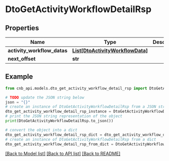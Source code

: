 # DtoGetActivityWorkflowDetailRsp


## Properties

Name | Type | Description | Notes
------------ | ------------- | ------------- | -------------
**activity_workflow_datas** | [**List[DtoActivityWorkflowData]**](DtoActivityWorkflowData.md) |  | [optional] 
**next_offset** | **str** |  | [optional] 

## Example

```python
from cnb_api.models.dto_get_activity_workflow_detail_rsp import DtoGetActivityWorkflowDetailRsp

# TODO update the JSON string below
json = "{}"
# create an instance of DtoGetActivityWorkflowDetailRsp from a JSON string
dto_get_activity_workflow_detail_rsp_instance = DtoGetActivityWorkflowDetailRsp.from_json(json)
# print the JSON string representation of the object
print(DtoGetActivityWorkflowDetailRsp.to_json())

# convert the object into a dict
dto_get_activity_workflow_detail_rsp_dict = dto_get_activity_workflow_detail_rsp_instance.to_dict()
# create an instance of DtoGetActivityWorkflowDetailRsp from a dict
dto_get_activity_workflow_detail_rsp_from_dict = DtoGetActivityWorkflowDetailRsp.from_dict(dto_get_activity_workflow_detail_rsp_dict)
```
[[Back to Model list]](../README.md#documentation-for-models) [[Back to API list]](../README.md#documentation-for-api-endpoints) [[Back to README]](../README.md)



